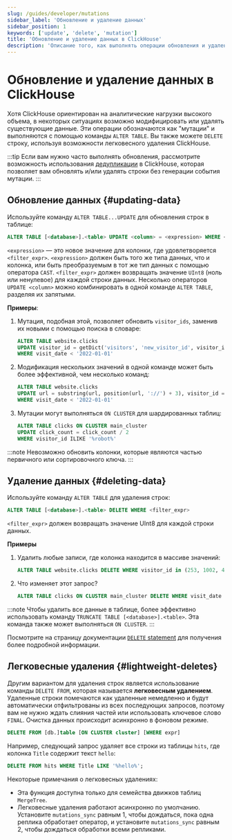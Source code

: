 ```yaml
---
slug: /guides/developer/mutations
sidebar_label: 'Обновление и удаление данных'
sidebar_position: 1
keywords: ['update', 'delete', 'mutation']
title: 'Обновление и удаление данных в ClickHouse'
description: 'Описание того, как выполнять операции обновления и удаления в ClickHouse'
---
```



# Обновление и удаление данных в ClickHouse

Хотя ClickHouse ориентирован на аналитические нагрузки высокого объема, в некоторых ситуациях возможно модифицировать или удалять существующие данные. Эти операции обозначаются как "мутации" и выполняются с помощью команды `ALTER TABLE`. Вы также можете `DELETE` строку, используя возможности легковесного удаления ClickHouse.

:::tip
Если вам нужно часто выполнять обновления, рассмотрите возможность использования [дедупликации](../developer/deduplication.md) в ClickHouse, которая позволяет вам обновлять и/или удалять строки без генерации события мутации.
:::

## Обновление данных {#updating-data}

Используйте команду `ALTER TABLE...UPDATE` для обновления строк в таблице:

```sql
ALTER TABLE [<database>].<table> UPDATE <column> = <expression> WHERE <filter_expr>
```

`<expression>` — это новое значение для колонки, где удовлетворяется `<filter_expr>`. `<expression>` должен быть того же типа данных, что и колонка, или быть преобразуемым в тот же тип данных с помощью оператора `CAST`. `<filter_expr>` должен возвращать значение `UInt8` (ноль или ненулевое) для каждой строки данных. Несколько операторов `UPDATE <column>` можно комбинировать в одной команде `ALTER TABLE`, разделяя их запятыми.

**Примеры**:

 1.  Мутация, подобная этой, позволяет обновить `visitor_ids`, заменив их новыми с помощью поиска в словаре:

     ```sql
     ALTER TABLE website.clicks
     UPDATE visitor_id = getDict('visitors', 'new_visitor_id', visitor_id)
     WHERE visit_date < '2022-01-01'
     ```

2.   Модификация нескольких значений в одной команде может быть более эффективной, чем несколько команд:

     ```sql
     ALTER TABLE website.clicks
     UPDATE url = substring(url, position(url, '://') + 3), visitor_id = new_visit_id
     WHERE visit_date < '2022-01-01'
     ```

3.  Мутации могут выполняться `ON CLUSTER` для шардированных таблиц:

     ```sql
     ALTER TABLE clicks ON CLUSTER main_cluster
     UPDATE click_count = click_count / 2
     WHERE visitor_id ILIKE '%robot%'
     ```

:::note
Невозможно обновить колонки, которые являются частью первичного или сортировочного ключа.
:::

## Удаление данных {#deleting-data}

Используйте команду `ALTER TABLE` для удаления строк:

```sql
ALTER TABLE [<database>].<table> DELETE WHERE <filter_expr>
```

`<filter_expr>` должен возвращать значение UInt8 для каждой строки данных.

**Примеры**

1. Удалить любые записи, где колонка находится в массиве значений:
    ```sql
    ALTER TABLE website.clicks DELETE WHERE visitor_id in (253, 1002, 4277)
    ```

2.  Что изменяет этот запрос?
    ```sql
    ALTER TABLE clicks ON CLUSTER main_cluster DELETE WHERE visit_date < '2022-01-02 15:00:00' AND page_id = '573'
    ```

:::note
Чтобы удалить все данные в таблице, более эффективно использовать команду `TRUNCATE TABLE [<database>].<table>`. Эта команда также может выполняться `ON CLUSTER`.
:::

Посмотрите на страницу документации [`DELETE` statement](/sql-reference/statements/delete.md) для получения более подробной информации.

## Легковесные удаления {#lightweight-deletes}

Другим вариантом для удаления строк является использование команды `DELETE FROM`, которая называется **легковесным удалением**. Удаленные строки помечаются как удаленные немедленно и будут автоматически отфильтрованы из всех последующих запросов, поэтому вам не нужно ждать слияния частей или использовать ключевое слово `FINAL`. Очистка данных происходит асинхронно в фоновом режиме.

```sql
DELETE FROM [db.]table [ON CLUSTER cluster] [WHERE expr]
```

Например, следующий запрос удаляет все строки из таблицы `hits`, где колонка `Title` содержит текст `hello`:

```sql
DELETE FROM hits WHERE Title LIKE '%hello%';
```

Некоторые примечания о легковесных удалениях:
- Эта функция доступна только для семейства движков таблиц `MergeTree`.
- Легковесные удаления работают асинхронно по умолчанию. Установите `mutations_sync` равным 1, чтобы дождаться, пока одна реплика обработает оператор, и установите `mutations_sync` равным 2, чтобы дождаться обработки всеми репликами.
